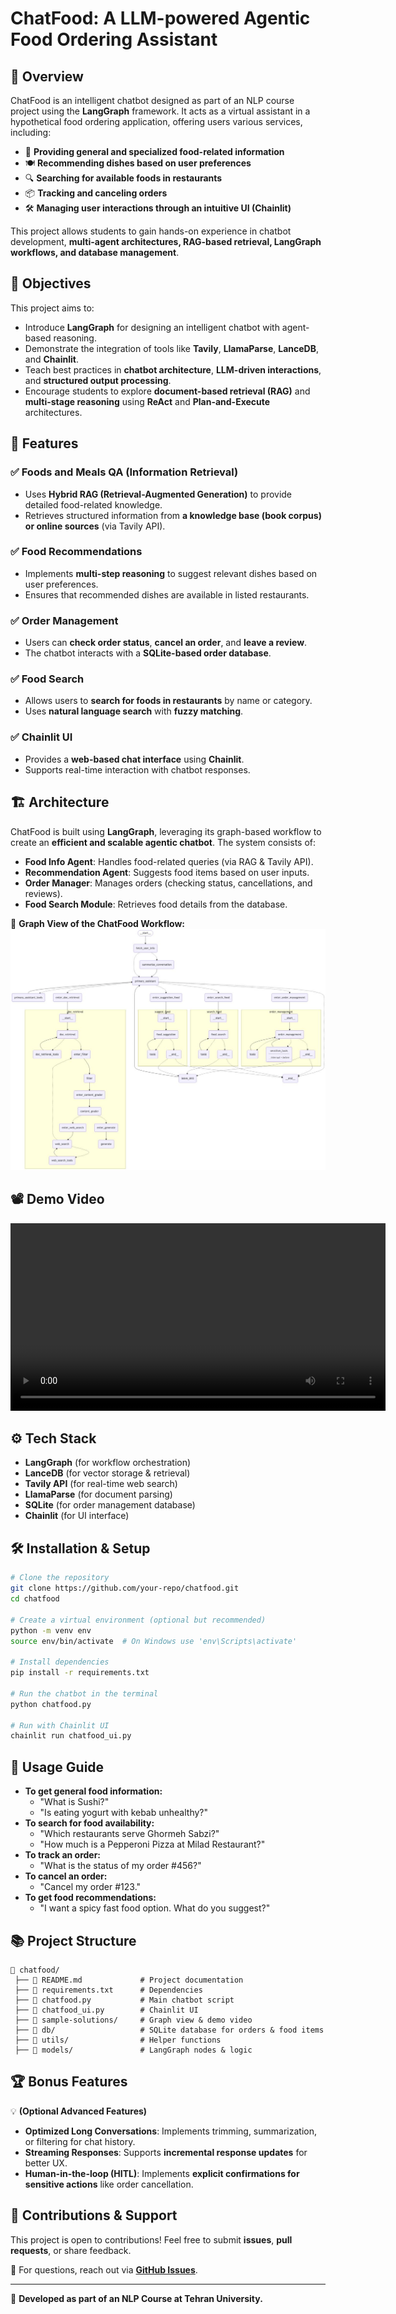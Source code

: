 # ChatFood: A LLM-powered Agentic Food Ordering Assistant

## 📌 Overview
ChatFood is an intelligent chatbot designed as part of an NLP course project using the **LangGraph** framework. It acts as a virtual assistant in a hypothetical food ordering application, offering users various services, including:

- 📖 **Providing general and specialized food-related information**
- 🍽️ **Recommending dishes based on user preferences**
- 🔍 **Searching for available foods in restaurants**
- 📦 **Tracking and canceling orders**
- 🛠️ **Managing user interactions through an intuitive UI (Chainlit)**

This project allows students to gain hands-on experience in chatbot development, **multi-agent architectures, RAG-based retrieval, LangGraph workflows, and database management**.

## 🎯 Objectives
This project aims to:
- Introduce **LangGraph** for designing an intelligent chatbot with agent-based reasoning.
- Demonstrate the integration of tools like **Tavily**, **LlamaParse**, **LanceDB**, and **Chainlit**.
- Teach best practices in **chatbot architecture**, **LLM-driven interactions**, and **structured output processing**.
- Encourage students to explore **document-based retrieval (RAG)** and **multi-stage reasoning** using **ReAct** and **Plan-and-Execute** architectures.

## 🚀 Features
### ✅ Foods and Meals QA (Information Retrieval)
- Uses **Hybrid RAG (Retrieval-Augmented Generation)** to provide detailed food-related knowledge.
- Retrieves structured information from **a knowledge base (book corpus) or online sources** (via Tavily API).

### ✅ Food Recommendations
- Implements **multi-step reasoning** to suggest relevant dishes based on user preferences.
- Ensures that recommended dishes are available in listed restaurants.

### ✅ Order Management
- Users can **check order status**, **cancel an order**, and **leave a review**.
- The chatbot interacts with a **SQLite-based order database**.

### ✅ Food Search
- Allows users to **search for foods in restaurants** by name or category.
- Uses **natural language search** with **fuzzy matching**.

### ✅ Chainlit UI
- Provides a **web-based chat interface** using **Chainlit**.
- Supports real-time interaction with chatbot responses.

## 🏗️ Architecture
ChatFood is built using **LangGraph**, leveraging its graph-based workflow to create an **efficient and scalable agentic chatbot**. The system consists of:
- **Food Info Agent**: Handles food-related queries (via RAG & Tavily API).
- **Recommendation Agent**: Suggests food items based on user inputs.
- **Order Manager**: Manages orders (checking status, cancellations, and reviews).
- **Food Search Module**: Retrieves food details from the database.

📌 **Graph View of the ChatFood Workflow:**  
![Graph View](sample-solution/final-graph.jpeg)

## 📽️ Demo Video
<video width="600" controls>
  <source src="sample-solution/ChatFood-Mobin.mp4" type="video/mp4">
  Your browser does not support the video tag.
</video>

## ⚙️ Tech Stack
- **LangGraph** (for workflow orchestration)
- **LanceDB** (for vector storage & retrieval)
- **Tavily API** (for real-time web search)
- **LlamaParse** (for document parsing)
- **SQLite** (for order management database)
- **Chainlit** (for UI interface)

## 🛠️ Installation & Setup
```sh
# Clone the repository
git clone https://github.com/your-repo/chatfood.git
cd chatfood

# Create a virtual environment (optional but recommended)
python -m venv env
source env/bin/activate  # On Windows use 'env\Scripts\activate'

# Install dependencies
pip install -r requirements.txt

# Run the chatbot in the terminal
python chatfood.py

# Run with Chainlit UI
chainlit run chatfood_ui.py
```

## 🏁 Usage Guide
- **To get general food information:**
  - "What is Sushi?"
  - "Is eating yogurt with kebab unhealthy?"
- **To search for food availability:**
  - "Which restaurants serve Ghormeh Sabzi?"
  - "How much is a Pepperoni Pizza at Milad Restaurant?"
- **To track an order:**
  - "What is the status of my order #456?"
- **To cancel an order:**
  - "Cancel my order #123."
- **To get food recommendations:**
  - "I want a spicy fast food option. What do you suggest?"

## 📚 Project Structure
```
📂 chatfood/
 ├── 📜 README.md             # Project documentation
 ├── 📜 requirements.txt      # Dependencies
 ├── 📜 chatfood.py           # Main chatbot script
 ├── 📜 chatfood_ui.py        # Chainlit UI
 ├── 📂 sample-solutions/     # Graph view & demo video
 ├── 📂 db/                   # SQLite database for orders & food items
 ├── 📂 utils/                # Helper functions
 ├── 📂 models/               # LangGraph nodes & logic
```

## 🏆 Bonus Features
💡 **(Optional Advanced Features)**
- **Optimized Long Conversations**: Implements trimming, summarization, or filtering for chat history.
- **Streaming Responses**: Supports **incremental response updates** for better UX.
- **Human-in-the-loop (HITL)**: Implements **explicit confirmations for sensitive actions** like order cancellation.

## 🤝 Contributions & Support
This project is open to contributions! Feel free to submit **issues**, **pull requests**, or share feedback.

📩 For questions, reach out via **[GitHub Issues](https://github.com/your-repo/chatfood/issues)**.

---
🔗 **Developed as part of an NLP Course at Tehran University.**
